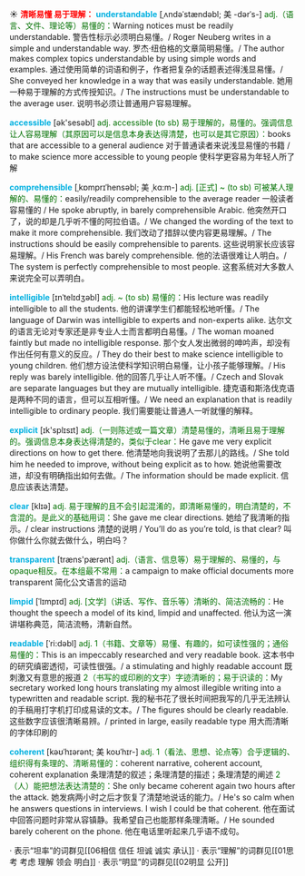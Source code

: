 ☀ <font color="red">**清晰易懂 易于理解：**</font>
<font color="sky blue">**understandable**</font> [ˌʌndəˈstændəbl; 美 -dərˈs-]
<font color="rgb(227, 108, 9)">adj.（语言、文件、理论等）易懂的：</font>Warning notices must be readily understandable. 警告性标示必须明白易懂。/ Roger Neuberg writes in a simple and understandable way. 罗杰·纽伯格的文章简明易懂。/ The author makes complex topics understandable by using simple words and examples. 通过使用简单的词语和例子，作者把复杂的话题表述得浅显易懂。/ She conveyed her knowledge in a way that was easily understandable. 她用一种易于理解的方式传授知识。/ The instructions must be understandable to the average user. 说明书必须让普通用户容易理解。

<font color="sky blue">**accessible**</font> [ək'sesəbl] 
<font color="rgb(227, 108, 9)">adj. accessible (to sb) 易于理解的，易懂的。强调信息让人容易理解（其原因可以是信息本身表达得清楚，也可以是其它原因）：</font>books that are accessible to a general audience 对于普通读者来说浅显易懂的书籍 / to make science more accessible to young people 使科学更容易为年轻人所了解
           
<font color="sky blue">**comprehensible**</font> [ˌkɒmprɪˈhensəbl; 美 ˌkɑ:m-]
<font color="rgb(227, 108, 9)">adj. [正式] ~ (to sb) 可被某人理解的、易懂的：</font>easily/readily comprehensible to the average reader 一般读者容易懂的 / He spoke abruptly, in barely comprehensible Arabic. 他突然开口了，说的却是几乎听不懂的阿拉伯语。/ We changed the wording of the text to make it more comprehensible. 我们改动了措辞以使内容更易理解。/ The instructions should be easily comprehensible to parents. 这些说明家长应该容易理解。/ His French was barely comprehensible. 他的法语很难让人明白。/ The system is perfectly comprehensible to most people. 这套系统对大多数人来说完全可以弄明白。
           
<font color="sky blue">**intelligible**</font> [ɪnˈtelɪdʒəbl]
<font color="rgb(227, 108, 9)">adj. ~ (to sb) 易懂的：</font>His lecture was readily intelligible to all the students. 他的讲课学生们都能轻松地听懂。/ The language of Darwin was intelligible to experts and non-experts alike. 达尔文的语言无论对专家还是非专业人士而言都明白易懂。/ The woman moaned faintly but made no intelligible response. 那个女人发出微弱的呻吟声，却没有作出任何有意义的反应。/ They do their best to make science intelligible to young children. 他们想方设法使科学知识明白易懂，让小孩子能够理解。/ His reply was barely intelligible. 他的回答几乎让人听不懂。/ Czech and Slovak are separate languages but they are mutually intelligible. 捷克语和斯洛伐克语是两种不同的语言，但可以互相听懂。/ We need an explanation that is readily intelligible to ordinary people. 我们需要能让普通人一听就懂的解释。

<font color="sky blue">**explicit**</font> [ɪk'splɪsɪt] 
<font color="rgb(227, 108, 9)">adj.（一则陈述或一篇文章）清楚易懂的，清晰且易于理解的。强调信息本身表达得清楚的，类似于clear：</font>He gave me very explicit directions on how to get there. 他清楚地向我说明了去那儿的路线。/ She told him he needed to improve, without being explicit as to how. 她说他需要改进，却没有明确指出如何去做。/ The information should be made explicit. 信息应该表达清楚。

<font color="sky blue">**clear**</font> [klɪə] 
<font color="rgb(227, 108, 9)">adj. 易于理解的且不会引起混淆的，即清晰易懂的，明白清楚的，不含混的。是此义的基础用词：</font>She gave me clear directions. 她给了我清晰的指示。/ clear instructions 清楚的说明 / You’ll do as you’re told, is that clear? 叫你做什么你就去做什么，明白吗？ 

<font color="sky blue">**transparent**</font> [træns'pærənt] 
<font color="rgb(227, 108, 9)">adj.（语言、信息等）易于理解的、易懂的，与opaque相反。在本组最不常用：</font>a campaign to make official documents more transparent 简化公文语言的运动
           
<font color="sky blue">**limpid**</font> [ˈlɪmpɪd]
<font color="rgb(227, 108, 9)">adj. [文学]（讲话、写作、音乐等）清晰的、简洁流畅的：</font>He thought the speech a model of its kind, limpid and unaffected. 他认为这一演讲堪称典范，简洁流畅，清新自然。
                      
<font color="sky blue">**readable**</font> [ˈri:dəbl]
<font color="rgb(227, 108, 9)">adj. 1（书籍、文章等）易懂、有趣的，如可读性强的；通俗易懂的：</font>This is an impeccably researched and very readable book. 这本书中的研究缜密透彻，可读性很强。/ a stimulating and highly readable account 既刺激又有意思的报道 <font color="rgb(227, 108, 9)">2（书写的或印刷的文字）字迹清晰的；易于识读的：</font>My secretary worked long hours translating my almost illegible writing into a typewritten and readable script. 我的秘书花了很长时间把我写的几乎无法辨认的手稿用打字机打印成易读的文本。/ The figures should be clearly readable. 这些数字应该很清晰易辨。/ printed in large, easily readable type 用大而清晰的字体印刷的

<font color="sky blue">**coherent**</font> [kəʊˈhɪərənt; 美 koʊˈhɪr-]
<font color="rgb(227, 108, 9)">adj. 1（看法、思想、论点等）合乎逻辑的、组织得有条理的、清晰易懂的：</font>coherent narrative, coherent account, coherent explanation 条理清楚的叙述；条理清楚的描述；条理清楚的阐述 <font color="rgb(227, 108, 9)">2（人）能把想法表达清楚的：</font>She only became coherent again two hours after the attack. 她发病两小时之后才恢复了清楚地说话的能力。/ He's so calm when he answers questions in interviews. I wish I could be that coherent. 他在面试中回答问题时非常从容镇静。我希望自己也能那样条理清晰。/ He sounded barely coherent on the phone. 他在电话里听起来几乎语不成句。

· 表示“坦率”的词群见[[06相信 信任 坦诚 诚实 承认]]
· 表示“理解”的词群见[[01思考 考虑 理解 领会 明白]]
· 表示“明显”的词群见[[02明显 公开]]
